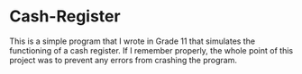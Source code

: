 # Cash-Register
This is a simple program that I wrote in Grade 11 that simulates the functioning of a cash register. If I remember properly, the whole point of this project was to prevent any errors from crashing the program.
